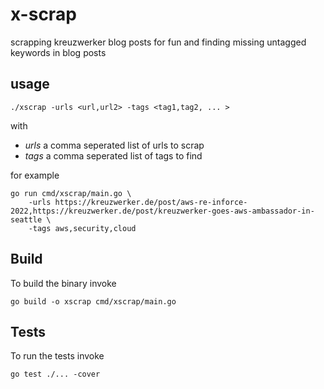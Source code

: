 x-scrap
======

scrapping kreuzwerker blog posts for fun and finding missing untagged keywords in blog posts

usage
------

    ./xscrap -urls <url,url2> -tags <tag1,tag2, ... >

with 
 * _urls_ a comma seperated list of urls to scrap
 * _tags_ a comma seperated list of tags to find

for example

```
go run cmd/xscrap/main.go \
    -urls https://kreuzwerker.de/post/aws-re-inforce-2022,https://kreuzwerker.de/post/kreuzwerker-goes-aws-ambassador-in-seattle \
    -tags aws,security,cloud
``` 

Build
------

To build the binary invoke 
```
go build -o xscrap cmd/xscrap/main.go 
```

Tests
------

To run the tests invoke
```
go test ./... -cover
```
